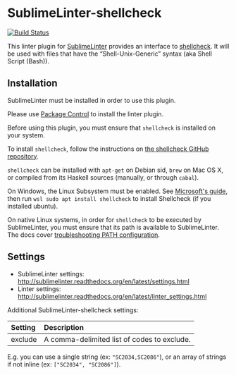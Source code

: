 SublimeLinter-shellcheck
=========================

[![Build Status](https://travis-ci.org/SublimeLinter/SublimeLinter-shellcheck.svg?branch=master)](https://travis-ci.org/SublimeLinter/SublimeLinter-shellcheck)

This linter plugin for [SublimeLinter](https://github.com/SublimeLinter/SublimeLinter) provides an interface to [shellcheck](http://www.shellcheck.net/about.html). It will be used with files that have the “Shell-Unix-Generic” syntax (aka Shell Script (Bash)).

## Installation
SublimeLinter must be installed in order to use this plugin. 

Please use [Package Control](https://packagecontrol.io) to install the linter plugin.

Before using this plugin, you must ensure that `shellcheck` is installed on your system.

To install `shellcheck`, follow the instructions on [the shellcheck GitHub repository](https://github.com/koalaman/shellcheck).

`shellcheck` can be installed with ``apt-get`` on Debian sid, ``brew`` on Mac OS X, or compiled from its Haskell sources (manually, or through `cabal`). 

On Windows, the Linux Subsystem must be enabled. See [Microsoft's guide](https://docs.microsoft.com/en-us/windows/wsl/install-win10), then run `wsl sudo apt install shellcheck` to install Shellcheck (if you installed ubuntu).

On native Linux systems, in order for `shellcheck` to be executed by SublimeLinter, you must ensure that its path is available to SublimeLinter. The docs cover [troubleshooting PATH configuration](http://sublimelinter.readthedocs.io/en/latest/troubleshooting.html#finding-a-linter-executable).

## Settings
- SublimeLinter settings: http://sublimelinter.readthedocs.org/en/latest/settings.html
- Linter settings: http://sublimelinter.readthedocs.org/en/latest/linter_settings.html

Additional SublimeLinter-shellcheck settings:

|Setting|Description|
|:------|:----------|
|exclude|A comma-delimited list of codes to exclude.|

E.g. you can use a single string (ex: ``"SC2034,SC2086"``), or an array of strings if not inline (ex: ``["SC2034", "SC2086"]``).

